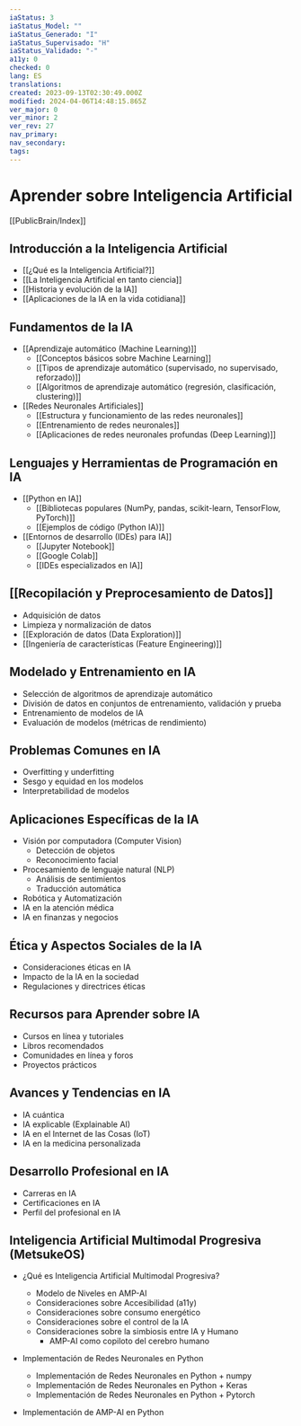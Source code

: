 ```yaml
---
iaStatus: 3
iaStatus_Model: ""
iaStatus_Generado: "I"
iaStatus_Supervisado: "H"
iaStatus_Validado: "-"
a11y: 0
checked: 0
lang: ES
translations: 
created: 2023-09-13T02:30:49.000Z
modified: 2024-04-06T14:48:15.865Z
ver_major: 0
ver_minor: 2
ver_rev: 27
nav_primary: 
nav_secondary: 
tags:
---
```

# Aprender sobre Inteligencia Artificial

[[PublicBrain/Index]]

## Introducción a la Inteligencia Artificial

   - [[¿Qué es la Inteligencia Artificial?]]
   - [[La Inteligencia Artificial en tanto ciencia]]
   - [[Historia y evolución de la IA]]
   - [[Aplicaciones de la IA en la vida cotidiana]]

## Fundamentos de la IA

- [[Aprendizaje automático (Machine Learning)]]
	- [[Conceptos básicos sobre Machine Learning]]
	- [[Tipos de aprendizaje automático (supervisado, no supervisado, reforzado)]]
	- [[Algoritmos de aprendizaje automático (regresión, clasificación, clustering)]]
- [[Redes Neuronales Artificiales]]
	- [[Estructura y funcionamiento de las  redes neuronales]]
	- [[Entrenamiento de redes neuronales]]
	- [[Aplicaciones de redes neuronales profundas (Deep Learning)]]

## Lenguajes y Herramientas de Programación en IA

- [[Python en IA]]
  - [[Bibliotecas populares (NumPy, pandas, scikit-learn, TensorFlow, PyTorch)]]
  - [[Ejemplos de código (Python IA)]]
- [[Entornos de desarrollo (IDEs) para IA]]
  - [[Jupyter Notebook]]
  - [[Google Colab]]
  - [[IDEs especializados en IA]]

## [[Recopilación y Preprocesamiento de Datos]]

- Adquisición de datos
- Limpieza y normalización de datos
- [[Exploración de datos (Data Exploration)]]
- [[Ingeniería de características (Feature Engineering)]]

## Modelado y Entrenamiento en IA

- Selección de algoritmos de aprendizaje automático
- División de datos en conjuntos de entrenamiento, validación y prueba
- Entrenamiento de modelos de IA
- Evaluación de modelos (métricas de rendimiento)

## Problemas Comunes en IA

- Overfitting y underfitting
- Sesgo y equidad en los modelos
- Interpretabilidad de modelos

## Aplicaciones Específicas de la IA

- Visión por computadora (Computer Vision)
  - Detección de objetos
  - Reconocimiento facial
- Procesamiento de lenguaje natural (NLP)
  - Análisis de sentimientos
  - Traducción automática
- Robótica y Automatización
- IA en la atención médica
- IA en finanzas y negocios

## Ética y Aspectos Sociales de la IA

- Consideraciones éticas en IA
- Impacto de la IA en la sociedad
- Regulaciones y directrices éticas

## Recursos para Aprender sobre IA

- Cursos en línea y tutoriales
- Libros recomendados
- Comunidades en línea y foros
- Proyectos prácticos

## Avances y Tendencias en IA

- IA cuántica
- IA explicable (Explainable AI)
- IA en el Internet de las Cosas (IoT)
- IA en la medicina personalizada

## Desarrollo Profesional en IA

- Carreras en IA
- Certificaciones en IA
- Perfil del profesional en IA

## Inteligencia Artificial Multimodal Progresiva (MetsukeOS)

* ¿Qué es Inteligencia Artificial Multimodal Progresiva?
	* Modelo de Niveles en AMP-AI
	* Consideraciones sobre Accesibilidad (a11y)
	* Consideraciones sobre consumo energético
	* Consideraciones sobre el control de la IA
	* Consideraciones sobre la simbiosis entre IA y Humano
		*  AMP-AI como copiloto del cerebro humano

* Implementación de Redes Neuronales en Python
	* Implementación de Redes Neuronales en Python + numpy
	* Implementación de Redes Neuronales en Python + Keras
	* Implementación de Redes Neuronales en Python + Pytorch

* Implementación de AMP-AI en Python


